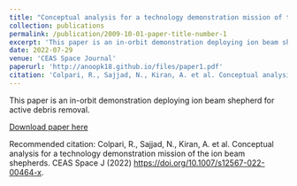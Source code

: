 ```yaml
---
title: "Conceptual analysis for a technology demonstration mission of the Ion Beam Shepherd (IBS)"
collection: publications
permalink: /publication/2009-10-01-paper-title-number-1
excerpt: 'This paper is an in-orbit demonstration deploying ion beam shepherd for active debris removal.'
date: 2022-07-29
venue: 'CEAS Space Journal'
paperurl: 'http://anoopk18.github.io/files/paper1.pdf'
citation: 'Colpari, R., Sajjad, N., Kiran, A. et al. Conceptual analysis for a technology demonstration mission of the ion beam shepherds. CEAS Space J (2022). https://doi.org/10.1007/s12567-022-00464-x.'
---
```


This paper is an in-orbit demonstration deploying ion beam shepherd for active debris removal.

[Download paper here](http://anoopk18.github.io/files/paper1.pdf)

Recommended citation: Colpari, R., Sajjad, N., Kiran, A. et al. Conceptual analysis for a technology demonstration mission of the ion beam shepherds. CEAS Space J (2022) https://doi.org/10.1007/s12567-022-00464-x.
